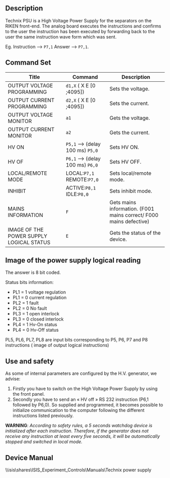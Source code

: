 ## Description 

Technix PSU is a High Voltage Power Supply for the separators on the RIKEN front-end. The analog board executes the instructions and confirms to the user the instruction has been executed by forwarding back to the user the same instruction wave form which was sent. 

Eg. Instruction --> `P7,1` Answer --> `P7,1`.

## Command Set


| Title | Command | Description |
| ---  | ---  | --- |
| OUTPUT VOLTAGE PROGRAMMING     | `d1,X` ( X E [0 ;4095]) | Sets the voltage. |
| OUTPUT CURRENT PROGRAMMING     | `d2,X` ( X E [0 ;4095])  | Sets the current. |
| OUTPUT VOLTAGE MONITOR     | `a1`  | Gets the voltage. |
| OUTPUT CURRENT MONITOR     | `a2`  | Gets the current. |
| HV ON     | `P5,1` --> (delay 100 ms) `P5,0`  | Sets HV ON. |
| HV OF     | `P6,1` --> (delay 100 ms) `P6,0`  | Sets HV OFF. |
| LOCAL/REMOTE MODE     | LOCAL:`P7,1` REMOTE:`P7,0`  | Sets local/remote mode. |
| INHIBIT     | ACTIVE:`P8,1` IDLE:`P8,0`  | Sets inhibit mode. |
| MAINS INFORMATION     | `F`  | Gets mains information. (F001 mains correct/ F000 mains defective) |
| IMAGE OF THE POWER SUPPLY LOGICAL STATUS     | `E`  | Gets the status of the device. |

## Image of the power supply logical reading 

The answer is 8 bit coded.

Status bits information:

* PL1 = 1 voltage regulation 
* PL1 = 0 current regulation 
* PL2 = 1 fault 
* PL2 = 0 No fault 
* PL3 = 1 open interlock 
* PL3 = 0 closed interlock 
* PL4 = 1 Hv-On status 
* PL4 = 0 Hv-Off status 

PL5, PL6, PL7, PL8 are input bits corresponding to P5, P6, P7 and P8 instructions ( image of output logical instructions) 

## Use and safety

As some of internal parameters are configured by the H.V. generator, we advise: 
1. Firstly you have to switch on the High Voltage Power Supply by using the front panel. 
1. Secondly you have to send an « HV off » RS 232 instruction (P6,1 followed by P6,0). 
So supplied and programmed, it becomes possible to initialize communication to the computer following 
the different instructions listed previously. 

**WARNING**:
_According to safety rules, a 5 seconds watchdog device is initialized after each instruction. Therefore, if the generator does not receive any instruction at least every five seconds, it will be automatically stopped and switched in local mode._

## Device Manual

 \\\isis\shares\ISIS_Experiment_Controls\Manuals\Technix power supply
